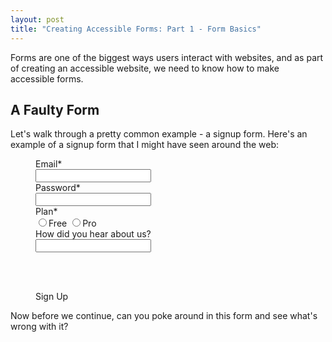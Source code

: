 ```yaml
---
layout: post
title: "Creating Accessible Forms: Part 1 - Form Basics"
---
```


<!--
My plan:

Part 1. Form Basics - <form>, <fieldset>, and submit
Part 2. Form Inputs - labelling & inline feedback
Part 3. Form Feedback
-->

Forms are one of the biggest ways users interact with websites, and as part of creating an accessible website, we need to know how to make accessible forms.

## A Faulty Form

Let's walk through a pretty common example - a signup form. Here's an example of a signup form that I might have seen around the web:

<figure>
  <div>Email*</div>
  <input type="text">

  <div>Password*</div>
  <input type="password">

  <div>Plan*</div>
  <div>
    <input type="radio" name="plan"><span>Free</span>
    <input type="radio" name="plan"><span>Pro</span>
  </div>

  <div>How did you hear about us?</div>
  <input type="text">

  <br><br>

  <div class="red-button">
    Sign Up
  </div>
</figure>

Now before we continue, can you poke around in this form and see what's wrong with it?


<!-- All links for simplicity -->
[mdn-input]: https://developer.mozilla.org/en-US/docs/Web/HTML/Element/input
